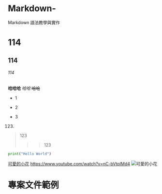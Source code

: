 # Markdown-
Markdown 語法教學與實作
# 114
## 114
###### 114

**哈哈哈**
*哈哈*
~~哈哈~~

+ 1
- 2
* 3
123.
> 123
>>> 123
```python
print("Hello World")
```
[可愛的小花](https://www.youtube.com/watch?v=nC-bVtpIMd4)
<https://www.youtube.com/watch?v=nC-bVtpIMd4>
![可愛的小花](https://i1.sndcdn.com/artworks-ExoDQmY9GMYFPqNW-088uEA-t500x500.jpg)
# 專案文件範例

